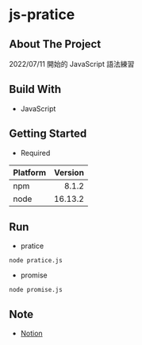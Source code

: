 # js-pratice

## About The Project

2022/07/11 開始的 JavaScript 語法練習

## Build With

-   JavaScript

## Getting Started

-   Required

| Platform | Version |
| :------- | ------: |
| npm      |   8.1.2 |
| node     | 16.13.2 |

## Run

-   pratice

```
node pratice.js
```

-   promise

```
node promise.js
```

## Note

-   [Notion](https://quill-paneer-e66.notion.site/JavaScript-177df20b21b84dd29b0671b9b5cd1fdc)
